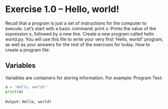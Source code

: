 
# Exercise 1.0 – Hello, world!
Recall that a program is just a set of instructions for the computer to execute. Let’s start with a basic command:
print x: Prints the value of the expression x, followed by a new line.
Create a new program called hello world.py. You will use this file to write your very first ‘Hello, world!’ program,
as well as your answers for the rest of the exercises for today. How to create a program file:


## Variables
Variables are containers for storing information. For example:
Program Text:
```py
a = 'Hello, world!'
print(a)
```
`Output:`
```Hello, world!```
